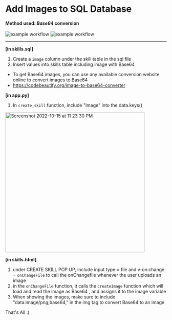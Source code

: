 # Add Images to SQL Database
**Method used: <em>Base64</em> conversion**
<br>
<br>
![example workflow](https://img.shields.io/badge/Build%20In-CSS%2C%20HTML%2C%20Vue.js-blue)
![example workflow](https://img.shields.io/badge/Build%20with-Flask-brightgreen)
__________________________________________________

**[in skills.sql]**
1. Create a `image` column under the skill table in the sql file 
2. Insert values into skills table including image with Base64 
- To get Base64 images, you can use any available conversion website online to convert images to Base64
- https://codebeautify.org/image-to-base64-converter

**[in app.py]**
1. In `create_skill` function, include "image" into the data.keys()
<img width="435" alt="Screenshot 2022-10-15 at 11 23 30 PM" src="https://user-images.githubusercontent.com/85498185/195994463-01fc30dc-f27d-47ef-b101-0026f921154f.png">

**[in skills.html]**
1. under CREATE SKILL POP UP, include input type = file and v-on:change = `onChangeFile` to call the onChangefile whenever the user uploads an image
2. in the `onChangeFile` function, it calls the `createImage` function which will load and read the image as Base64 , and assigns it to the image variable
3. When showing the images, make sure to include "data:image/png;base64," in the img tag to convert Base64 to an image

That's All :)
